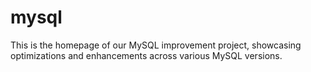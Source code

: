 # mysql
This is the homepage of our MySQL improvement project, showcasing optimizations and enhancements across various MySQL versions.
